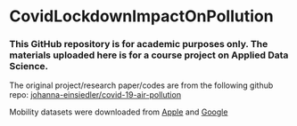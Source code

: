 # CovidLockdownImpactOnPollution

### This GitHub repository is for academic purposes only. The materials uploaded here is for a course project on Applied Data Science.

The original project/research paper/codes are from the following github repo: [johanna-einsiedler/covid-19-air-pollution](https://github.com/johanna-einsiedler/covid-19-air-pollution)

Mobility datasets were downloaded from [Apple](https://covid19.apple.com/mobility) and [Google](https://www.google.com/covid19/mobility/)
